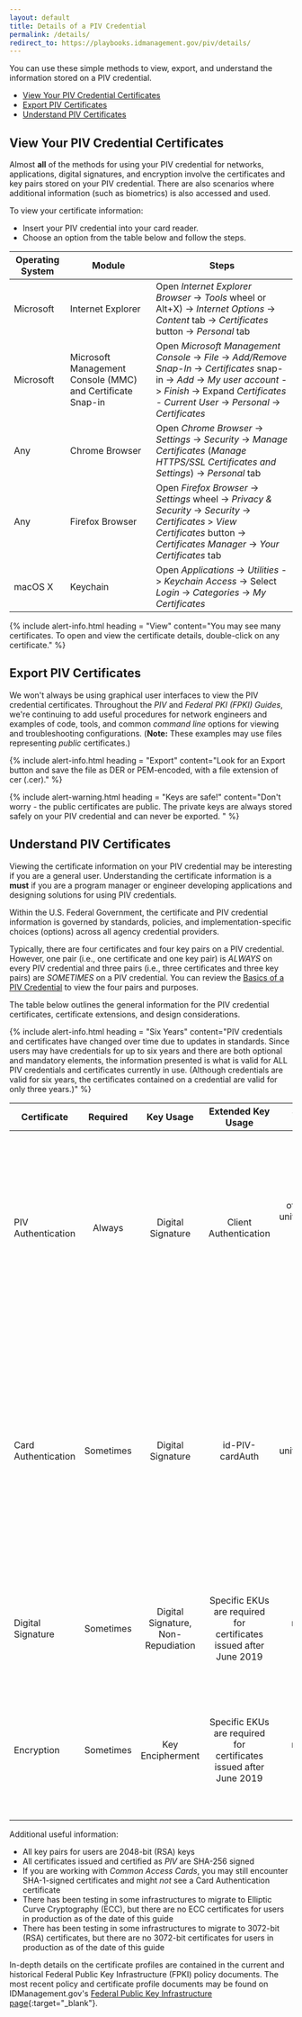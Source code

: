 ```yaml
---
layout: default
title: Details of a PIV Credential
permalink: /details/
redirect_to: https://playbooks.idmanagement.gov/piv/details/
---
```


You can use these simple methods to view, export, and understand the information stored on a PIV credential.

-   [View Your PIV Credential Certificates](#view-your-piv-credential-certificates)
-   [Export PIV Certificates](#export-piv-certificates)
-   [Understand PIV Certificates](#understand-piv-certificates)

## View Your PIV Credential Certificates
Almost **all** of the methods for using your PIV credential for networks, applications, digital signatures, and encryption involve the certificates and key pairs stored on your PIV credential.  There are also scenarios where additional information (such as biometrics) is also accessed and used. 

To view your certificate information:

-   Insert your PIV credential into your card reader.
-   Choose an option from the table below and follow the steps.

| Operating System     | Module   | Steps |
| -------------             |----|----|
| Microsoft   | Internet Explorer  | Open _Internet Explorer Browser_ -> _Tools_ wheel or Alt+X) -> _Internet Options_ -> _Content_ tab -> _Certificates_ button -> _Personal_ tab  |
| Microsoft       | Microsoft Management Console (MMC) and Certificate Snap-in  |  Open _Microsoft Management Console_ -> _File_ -> _Add/Remove Snap-In_ -> _Certificates_ snap-in -> _Add_ -> _My user account_ -> _Finish_ -> Expand _Certificates - Current User_ -> _Personal_ -> _Certificates_   |
| Any   | Chrome Browser  | Open _Chrome Browser_ -> _Settings_ ->  _Security_ -> _Manage Certificates_ (_Manage HTTPS/SSL Certificates and Settings_)  -> _Personal_ tab  |
| Any   | Firefox Browser  | Open _Firefox Browser_ -> _Settings_ wheel -> _Privacy & Security_ -> _Security_ -> _Certificates_ > _View Certificates_ button -> _Certificates Manager_ -> _Your Certificates_ tab
| macOS X   | Keychain  | Open _Applications_ -> _Utilities_ -> _Keychain Access_ -> Select _Login_ -> _Categories_ -> _My Certificates_  |

{% include alert-info.html heading = "View" content="You may see many certificates.  To open and view the certificate details, double-click on any certificate." %}

## Export PIV Certificates
We won't always be using graphical user interfaces to view the PIV credential certificates.  Throughout the _PIV_ and _Federal PKI (FPKI) Guides_, we're continuing to add useful procedures for network engineers and examples of code, tools, and common _command line_ options for viewing and troubleshooting configurations.  (**Note:** These examples may use files representing _public_ certificates.)

{% include alert-info.html heading = "Export" content="Look for an Export button and save the file as DER or PEM-encoded, with a file extension of cer (.cer)." %}

{% include alert-warning.html heading = "Keys are safe!" content="Don't worry - the public certificates are public.  The private keys are always stored safely on your PIV credential and can never be exported. " %}

## Understand PIV Certificates
Viewing the certificate information on your PIV credential may be interesting if you are a general user.  Understanding the certificate information is a **must** if you are a program manager or engineer developing applications and designing solutions for using PIV credentials.

Within the U.S. Federal Government, the certificate and PIV credential information is governed by standards, policies, and implementation-specific choices (options) across all agency credential providers.

Typically, there are four certificates and four key pairs on a PIV credential.  However, one pair (i.e., one certificate and one key pair) is *ALWAYS* on every PIV credential and three pairs (i.e., three certificates and three key pairs) are *SOMETIMES* on a PIV credential.  You can review the [Basics of a PIV Credential](../elements/) to view the four pairs and purposes.

The table below outlines the general information for the PIV credential certificates, certificate extensions, and design considerations. 

{% include alert-info.html heading = "Six Years" content="PIV credentials and certificates have changed over time due to updates in standards.  Since users may have credentials for up to six years and there are both optional and mandatory elements, the information presented is what is valid for ALL PIV credentials and certificates currently in use. (Although credentials are valid for six years, the certificates contained on a credential are valid for only three years.)" %}

| Certificate              | Required  | Key Usage  |  Extended Key Usage  | Subject Alternative Name | Design Considerations |
| -------------            |:----:      |:----:               |:----:               |:----:|  ----|
| PIV Authentication       |Always      | Digital Signature            | Client Authentication           | otherName = FASC-N;<br> uniformResourceIdentifier = UUID;<br>Principal Name = _prefix_@_suffix_  | Principal Name values are **not** required by policy to be present in all Subject Alternative Name extensions. The Card UUID may also commonly be referred to as the Global Unique Identifier (GUID). |
| Card Authentication      |Sometimes      | Digital Signature            | id-PIV-cardAuth            |  Name = FASC-N; <br>uniformResourceIdentifier = UUID|   Card Authentication must be included in new and replacement PIV credentials issued after August 2014; it is not expected that **all** PIV credentials will have Card Authentication certificates until September 2019. The Card UUID may also commonly be referred to as the GUID. |
| Digital Signature        |Sometimes      | Digital Signature, Non-Repudiation            | Specific EKUs are required for certificates issued after June 2019            |  rfc822name = email address | Email address is **not** required by policy. Email address may be multi-valued attributes and include email aliases. |
| Encryption               |Sometimes      | Key Encipherment            | Specific EKUs are required for certificates issued after June 2019            |  rfc822name = email address |  Email address is **not** required by policy. Encryption certificates that represent available, retired encryption key pairs may exist, depending on the PIV issuer. 

Additional useful information:

-   All key pairs for users are 2048-bit (RSA) keys
-   All certificates issued and certified as _PIV_ are SHA-256 signed
-   If you are working with _Common Access Cards_, you may still encounter SHA-1-signed certificates and might _not_ see a Card Authentication certificate
-   There has been testing in some infrastructures to migrate to Elliptic Curve Cryptography (ECC), but there are no ECC certificates for users in production as of the date of this guide
-   There has been testing in some infrastructures to migrate to 3072-bit (RSA) certificates, but there are no 3072-bit certificates for users in production as of the date of this guide

In-depth details on the certificate profiles are contained in the current and historical Federal Public Key Infrastructure (FPKI) policy documents. The most recent policy and certificate profile documents may be found on IDManagement.gov's [Federal Public Key Infrastructure page](https://www.idmanagement.gov/fpki/#certificate-policies){:target="_blank"}.

